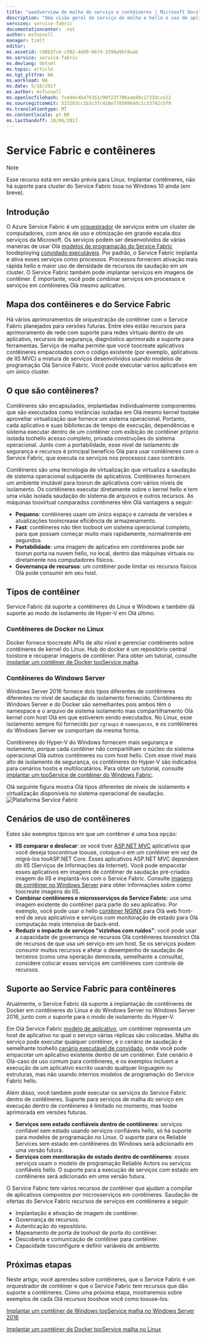 ```yaml
---
title: "aaaOverview de malha do serviço e contêineres | Microsoft Docs"
description: "Uma visão geral do serviço de malha e hello o uso de aplicativos de microsserviço toodeploy contêineres. Este artigo fornece uma visão geral de como contêineres podem ser usados e Olá recursos disponíveis no Service Fabric."
services: service-fabric
documentationcenter: .net
author: msfussell
manager: timlt
editor: 
ms.assetid: c98b3fcb-c992-4dd9-b67d-2598a9bf8aab
ms.service: service-fabric
ms.devlang: dotnet
ms.topic: article
ms.tgt_pltfrm: NA
ms.workload: NA
ms.date: 5/16/2017
ms.author: msfussell
ms.openlocfilehash: fce94c4b476351c90f23f706aab8bc17319cce22
ms.sourcegitcommit: 523283cc1b3c37c428e77850964dc1c33742c5f0
ms.translationtype: MT
ms.contentlocale: pt-BR
ms.lasthandoff: 10/06/2017
---
```

# <a name="service-fabric-and-containers"></a>Service Fabric e contêineres
> [!NOTE]
> Esse recurso está em versão prévia para Linux.  Implantar contêineres, não há suporte para cluster do Service Fabric tooa no Windows 10 ainda (em breve). 
>   

## <a name="introduction"></a>Introdução
O Azure Service Fabric é um [orquestrador](service-fabric-cluster-resource-manager-introduction.md) de serviços entre um cluster de computadores, com anos de uso e otimização em grande escala dos serviços da Microsoft. Os serviços podem ser desenvolvidos de várias maneiras de usar Olá [modelos de programação do Service Fabric](service-fabric-choose-framework.md) toodeploying [convidado executáveis](service-fabric-deploy-existing-app.md). Por padrão, o Service Fabric implanta e ativa esses serviços como processos. Processos fornecem ativação mais rápida hello e maior uso de densidade de recursos de saudação em um cluster. O Service Fabric também pode implantar serviços em imagens de contêiner. É importante, você pode combinar serviços em processos e serviços em contêineres Olá mesmo aplicativo. 

## <a name="containers-and-service-fabric-roadmap"></a>Mapa dos contêineres e do Service Fabric
Há vários aprimoramentos de orquestração de contêiner com o Service Fabric planejados para versões futuras. Entre eles estão recursos para aprimoramento de rede com suporte para redes virtuais dentro de um aplicativo, recursos de segurança, diagnóstico aprimorado e suporte para ferramentas. Serviço de malha permite que você toocreate aplicativos contêineres empacotados com o código existente (por exemplo, aplicativos de IIS MVC) a mistura de serviços desenvolvidos usando modelos de programação Olá Service Fabric.  Você pode executar vários aplicativos em um único cluster. 

## <a name="what-are-containers"></a>O que são contêineres?
Contêineres são encapsulados, implantadas individualmente componentes que são executados como instâncias isoladas em Olá mesmo kernel tootake aproveitar virtualização que fornece um sistema operacional. Portanto, cada aplicativo e suas bibliotecas de tempo de execução, dependências e sistema executar dentro de um contêiner com exibição de contêiner próprio isolada toohello acesso completo, privada construções do sistema operacional. Junto com a portabilidade, esse nível de isolamento de segurança e recursos é principal benefício Olá para usar contêineres com o Service Fabric, que executa os serviços nos processos caso contrário.

Contêineres são uma tecnologia de virtualização que virtualiza a saudação de sistema operacional subjacente de aplicativos. Contêineres fornecem um ambiente imutável para toorun de aplicativos com vários níveis de isolamento. Os contêineres executar diretamente sobre o kernel hello e tem uma visão isolada saudação do sistema de arquivos e outros recursos. As máquinas toovirtual comparados contêineres têm Olá vantagens a seguir:

* **Pequeno**: contêineres usam um único espaço e camada de versões e atualizações tooincrease eficiência de armazenamento.
* **Fast**: contêineres não têm tooboot um sistema operacional completo, para que possam começar muito mais rapidamente, normalmente em segundos.
* **Portabilidade**: uma imagem de aplicativo em contêineres pode ser toorun porta na nuvem hello, no local, dentro das máquinas virtuais ou diretamente nos computadores físicos.
* **Governança de recursos**: um contêiner pode limitar os recursos físicos Olá pode consumir em seu host.

## <a name="container-types"></a>Tipos de contêiner
Service Fabric dá suporte a contêineres do Linux e Windows e também dá suporte ao modo de isolamento de Hyper-V em Olá último. 

### <a name="docker-containers-on-linux"></a>Contêineres de Docker no Linux
Docker fornece toocreate APIs de alto nível e gerenciar contêineres sobre contêineres de kernel do Linux. Hub do docker é um repositório central toostore e recuperar imagens de contêiner.
Para obter um tutorial, consulte [implantar um contêiner de Docker tooService malha](service-fabric-get-started-containers-linux.md).

### <a name="windows-server-containers"></a>Contêineres do Windows Server
Windows Server 2016 fornece dois tipos diferentes de contêineres diferentes no nível de saudação do isolamento fornecido. Contêineres do Windows Server e do Docker são semelhantes pois ambos têm o namespace e o arquivo de sistema isolamento mas compartilhamento Olá kernel com host Olá em que estiverem sendo executados. No Linux, esse isolamento sempre foi fornecido por `cgroups` e `namespaces`, e os contêineres do Windows Server se comportam da mesma forma.

Contêineres do Hyper-V do Windows fornecem mais segurança e isolamento, porque cada contêiner não compartilham o núcleo do sistema operacional Olá outros contêineres ou com host hello. Com esse nível mais alto de isolamento de segurança, os contêineres do Hyper-V são indicados para cenários hostis e multilocatários.
Para obter um tutorial, consulte [implantar um tooService de contêiner do Windows Fabric](service-fabric-get-started-containers.md).

Olá seguinte figura mostra Olá tipos diferentes de níveis de isolamento e virtualização disponíveis no sistema operacional de saudação.
![Plataforma Service Fabric][Image1]

## <a name="scenarios-for-using-containers"></a>Cenários de uso de contêineres
Estes são exemplos típicos em que um contêiner é uma boa opção:

* **IIS comparar e deslocar**: se você tiver [ASP.NET MVC](https://www.asp.net/mvc) aplicativos que você deseja toocontinue toouse, coloque-o em um contêiner em vez de migrá-los tooASP.NET Core. Esses aplicativos ASP.NET MVC dependem do IIS (Serviços de Informações da Internet). Você pode empacotar esses aplicativos em imagens de contêiner de saudação pré-criados imagem do IIS e implantá-los com o Service Fabric. Consulte [imagens de contêiner no Windows Server](https://msdn.microsoft.com/virtualization/windowscontainers/quick_start/quick_start_images) para obter informações sobre como toocreate imagens do IIS.
* **Combinar contêineres e microsserviços do Service Fabric**: use uma imagem existente do contêiner para parte do seu aplicativo. Por exemplo, você pode usar o hello [contêiner NGINX](https://hub.docker.com/_/nginx/) para Olá web front-end de seus aplicativos e serviços com monitoração de estado para Olá computação mais intensiva de back-end.
* **Reduzir o impacto de serviços "vizinhos com ruídos"**: você pode usar a capacidade de governança de recursos Olá contêineres toorestrict Olá de recursos de que usa um serviço em um host. Se os serviços podem consumir muitos recursos e afetar o desempenho de saudação de terceiros (como uma operação demorada, semelhante a consulta), considere colocar esses serviços em contêineres com controle de recursos.

## <a name="service-fabric-support-for-containers"></a>Suporte ao Service Fabric para contêineres
Atualmente, o Service Fabric dá suporte à implantação de contêineres de Docker em contêineres do Linux e do Windows Server no Windows Server 2016, junto com o suporte para o modo de isolamento do Hyper-V. 

Em Olá Service Fabric [modelo de aplicativo](service-fabric-application-model.md), um contêiner representa um host de aplicativo no qual o serviço várias réplicas são colocadas. Malha do serviço pode executar qualquer contêiner, e o cenário de saudação é semelhante toohello [cenário executável de convidado](service-fabric-deploy-existing-app.md), onde você pode empacotar um aplicativo existente dentro de um contêiner. Este cenário é Olá-caso de uso comum para contêineres, e os exemplos incluem a execução de um aplicativo escrito usando qualquer linguagem ou estruturas, mas não usando internos modelos de programação do Service Fabric hello.

Além disso, você também pode executar os serviços do Service Fabric dentro de contêineres. Suporte para serviços de malha do serviço em execução dentro de contêineres é limitado no momento, mas toobe aprimorada em versões futuras.

* **Serviços sem estado confiáveis dentro de contêineres**: serviços confiável sem estado usando serviços confiáveis hello, só há suporte para modelos de programação no Linux. O suporte para os Reliable Services sem estado em contêineres do Windows será adicionado em uma versão futura.
* **Serviços com monitoração de estado dentro de contêineres**: esses serviços usam o modelo de programação Reliable Actors ou serviços confiáveis hello. O suporte para a execução de serviços com estado em contêineres será adicionado em uma versão futura.

O Service Fabric tem vários recursos de contêiner que ajudam a compilar de aplicativos compostos por microsserviços em contêineres. Saudação de ofertas do Service Fabric recursos de serviços em contêineres a seguir:

* Implantação e ativação de imagem de contêiner.
* Governança de recursos.
* Autenticação do repositório.
* Mapeamento de porta de toohost de porta do contêiner.
* Descoberta e comunicação de contêiner para contêiner.
* Capacidade tooconfigure e definir variáveis de ambiente.

## <a name="next-steps"></a>Próximas etapas
Neste artigo, você aprendeu sobre contêineres, que o Service Fabric é um orquestrador de contêiner e que o Service Fabric tem recursos que dão suporte a contêineres. Como uma próxima etapa, mostraremos sobre exemplos de cada Olá recursos tooshow você como toouse-los.

[Implantar um contêiner de Windows tooService malha no Windows Server 2016](service-fabric-get-started-containers.md)

[Implantar um contêiner de Docker tooService malha no Linux](service-fabric-get-started-containers-linux.md)

[Image1]: media/service-fabric-containers/Service-Fabric-Types-of-Isolation.png
